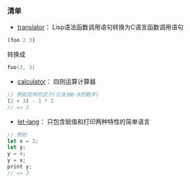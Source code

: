 ### 清单

- [translator](https://github.com/TokisakiYuu/compilation-practice/tree/main/translator)：
Lisp语法函数调用语句转换为C语言函数调用语句
```lisp
(foo 2 3)
```
转换成
```c
foo(2, 3)
```


- [calculator](https://github.com/TokisakiYuu/compilation-practice/tree/main/calculator)：
四则运算计算器
```javascript
// 例如这样的式子(只支持0-9的数字)
(2 + 3) - 1 * 2
// => 3
```


- [let-lang](https://github.com/TokisakiYuu/compilation-practice/tree/main/let-lang)：
只包含赋值和打印两种特性的简单语言
```javascript
// 例如
let x = 3;
let y;
y = 4;
y = x;
print y;
// => 3
```